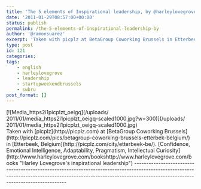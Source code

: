 ```yaml
---
title: 'The 5 elements of Inspirational leadership, by @harleylovegrove'
date: '2011-01-29T08:57:00+00:00'
status: publish
permalink: /the-5-elements-of-inspirational-leadership-by
author: '@ramonsuarez'
excerpt: 'Taken with picplz at BetaGroup Coworking Brussels in Etterbeek, Belgium. Confidence, Emotional Intelligence, Adaptability, Pragmatism, Intellectual Curiosity'
type: post
id: 121
categories:
tags:
    - english
    - harleylovegrove
    - leadership
    - startupweekendbrussels
    - swbru
post_format: []
---
```

<div class="p_embed p_image_embed">[![Media_https2i1picplzt_oeigq](/uploads/
2011/01/media_https2i1picplzt_oeigq-scaled1000.jpg?w=300)](/uploads/
2011/01/media_https2i1picplzt_oeigq-scaled1000.jpg)</div> Taken with [picplz](http://picplz.com) at [BetaGroup Coworking Brussels](http://picplz.com/pics/betagroup-coworking-brussels-etterbek-belgium/) in [Etterbeek, Belgium](http://picplz.com/city/etterbeek-be/). [Confidence, Emotional Intelligence, Adaptability, Pragmatism, Intellectual Curiosity](http://www.harleylovegrove.com/bookshttp://www.harleylovegrove.com/books "Harley Lovegrove's inspirational leadership")
--------------------------------------------------------------------------------------------------------------------------------------------------------------------------------------------------------------